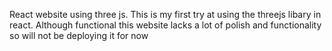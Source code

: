 React website using three js.
This is my first try at using the threejs libary in react.
Although functional this website lacks a lot of polish and functionality so will not be deploying it for now
